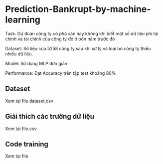 # Prediction-Bankrupt-by-machine-learning

Task: Dự đoán công ty có phá sản hay không khi biết một số dữ liệu phi tài chính và tài chính của công ty đó ở bốn năm trước đó

Dataset: Số liệu của 5258 công ty sau khi xử lý và loại bỏ công ty thiếu nhiều dữ liệu.

Model: Sử dụng MLP đơn giản

Performance: Đạt Accuracy trên tập test khoảng 80%

## Dataset
Xem tại file dataset.csv

## Giải thích các trường dữ liệu
Xem tại file.csv

## Code training
Xem tại file
